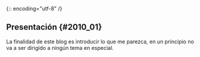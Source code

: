 {:: encoding="utf-8" /}
## Presentación {#2010_01}

La finalidad de este blog es introducir lo que me parezca, en un principio no va a ser dirigido a ningún tema en especial.
